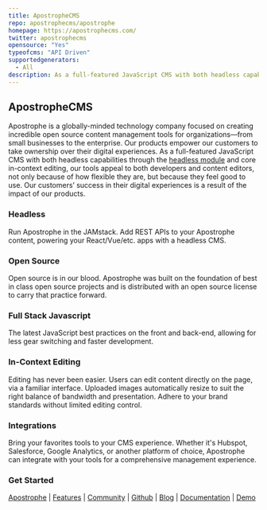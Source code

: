 ```yaml
---
title: ApostropheCMS
repo: apostrophecms/apostrophe
homepage: https://apostrophecms.com/
twitter: apostrophecms
opensource: "Yes"
typeofcms: "API Driven"
supportedgenerators:
  - All
description: As a full-featured JavaScript CMS with both headless capabilities and in-context editing, our tools appeal to both developers and content editors, not only because of how flexible they are, but because they feel good to use.
---
```


## ApostropheCMS
Apostrophe is a globally-minded technology company focused on creating incredible open source content management tools for organizations—from small businesses to the enterprise. Our products empower our customers to take ownership over their digital experiences. As a full-featured JavaScript CMS with both headless capabilities through the [headless module](https://github.com/apostrophecms/apostrophe-headless) and core in-context editing, our tools appeal to both developers and content editors, not only because of how flexible they are, but because they feel good to use. Our customers’ success in their digital experiences is a result of the impact of our products.

### Headless
Run Apostrophe in the JAMstack. Add REST APIs to your Apostrophe content, powering your React/Vue/etc. apps with a headless CMS.

### Open Source
Open source is in our blood. Apostrophe was built on the foundation of best in class open source projects and is distributed with an open source license to carry that practice forward.

### Full Stack Javascript
The latest JavaScript best practices on the front and back-end, allowing for less gear switching and faster development.

### In-Context Editing
Editing has never been easier. Users can edit content directly on the page, via a familiar interface. Uploaded images automatically resize to suit the right balance of bandwidth and presentation. Adhere to your brand standards without limited editing control.

### Integrations
Bring your favorites tools to your CMS experience. Whether it's Hubspot, Salesforce, Google Analytics, or another platform of choice, Apostrophe can integrate with your tools for a comprehensive management experience.

### Get Started
[Apostrophe](https://apostrophecms.com/) | [Features](https://apostrophecms.com/features) | [Community](https://apostrophecms.com/community) | [Github](https://github.com/apostrophecms/apostrophe) | [Blog](https://github.com/apostrophecms/apostrophe) | [Documentation](https://docs.apostrophecms.org/) | [Demo](dashboard.apostrophecmsdemo.org)